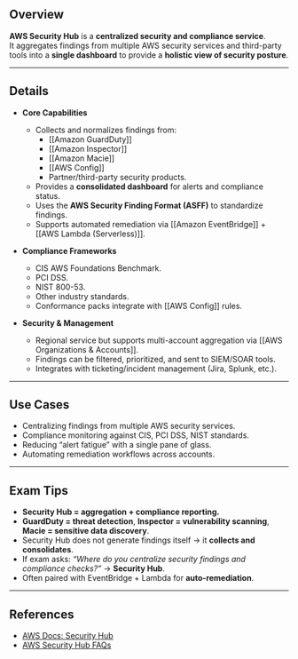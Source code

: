 ## **Overview**
**AWS Security Hub** is a **centralized security and compliance service**.  
It aggregates findings from multiple AWS security services and third-party tools into a **single dashboard** to provide a **holistic view of security posture**.

---

## **Details**
- **Core Capabilities**
	- Collects and normalizes findings from:
		- [[Amazon GuardDuty]]
		- [[Amazon Inspector]]
		- [[Amazon Macie]]
		- [[AWS Config]]
		- Partner/third-party security products.
	- Provides a **consolidated dashboard** for alerts and compliance status.
	- Uses the **AWS Security Finding Format (ASFF)** to standardize findings.
	- Supports automated remediation via [[Amazon EventBridge]] + [[AWS Lambda (Serverless)]].

- **Compliance Frameworks**
	- CIS AWS Foundations Benchmark.
	- PCI DSS.
	- NIST 800-53.
	- Other industry standards.
	- Conformance packs integrate with [[AWS Config]] rules.

- **Security & Management**
	- Regional service but supports multi-account aggregation via [[AWS Organizations & Accounts]].
	- Findings can be filtered, prioritized, and sent to SIEM/SOAR tools.
	- Integrates with ticketing/incident management (Jira, Splunk, etc.).

---

## **Use Cases**
- Centralizing findings from multiple AWS security services.
- Compliance monitoring against CIS, PCI DSS, NIST standards.
- Reducing “alert fatigue” with a single pane of glass.
- Automating remediation workflows across accounts.

---

## **Exam Tips**
- **Security Hub = aggregation + compliance reporting.**  
- **GuardDuty = threat detection**, **Inspector = vulnerability scanning**, **Macie = sensitive data discovery**.  
- Security Hub does not generate findings itself → it **collects and consolidates**.  
- If exam asks: *“Where do you centralize security findings and compliance checks?”* → **Security Hub**.  
- Often paired with EventBridge + Lambda for **auto-remediation**.  

---

## **References**
- [AWS Docs: Security Hub](https://docs.aws.amazon.com/securityhub/)  
- [AWS Security Hub FAQs](https://aws.amazon.com/security-hub/faqs/)  